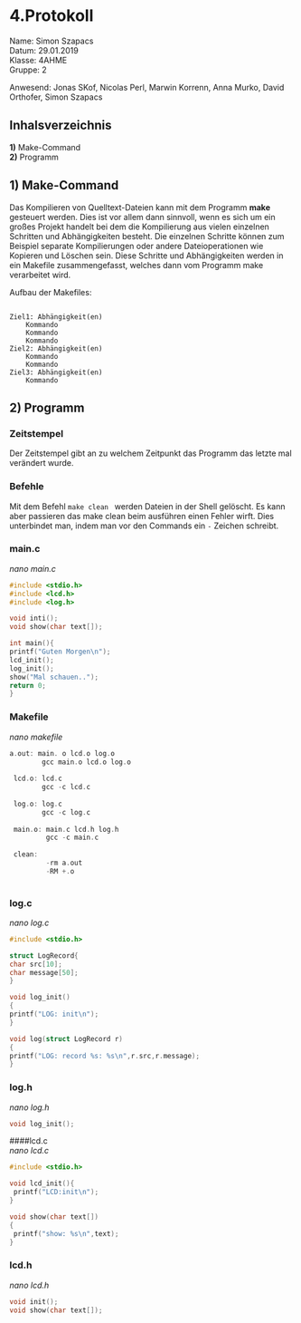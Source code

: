 # 4.Protokoll  

Name: Simon Szapacs  
Datum: 29.01.2019  
Klasse: 4AHME  
Gruppe: 2  

Anwesend: Jonas SKof, Nicolas Perl, Marwin Korrenn, Anna Murko, David Orthofer, Simon Szapacs  

## Inhalsverzeichnis  

**1)** Make-Command  
**2)** Programm  

## 1) Make-Command  

Das Kompilieren von Quelltext-Dateien kann mit dem Programm **make** gesteuert werden. Dies ist vor allem dann sinnvoll,
wenn es sich um ein großes Projekt handelt bei dem die Kompilierung aus vielen einzelnen Schritten und Abhängigkeiten besteht.
Die einzelnen Schritte können zum Beispiel separate Kompilierungen oder andere Dateioperationen wie Kopieren und Löschen sein.
Diese Schritte und Abhängigkeiten werden in ein Makefile zusammengefasst, welches dann vom Programm make verarbeitet wird.  

Aufbau der Makefiles:  

```

Ziel1: Abhängigkeit(en)
	Kommando 
	Kommando 
	Kommando 
Ziel2: Abhängigkeit(en)
	Kommando 
	Kommando 
Ziel3: Abhängigkeit(en)
	Kommando  
  ```  
  
  ## 2) Programm  
  
  ### Zeitstempel  
  Der Zeitstempel gibt an zu welchem Zeitpunkt das Programm das letzte mal verändert wurde.  
   
  ### Befehle  
  
 Mit dem Befehl ```make clean ``` werden Dateien in der Shell gelöscht. Es kann aber passieren das make clean beim ausführen einen Fehler wirft. Dies unterbindet man, indem man vor den Commands ein ```-``` Zeichen schreibt. 

  ### main.c  
  *nano main.c*  
  ```C
 #include <stdio.h>
#include <lcd.h>
#include <log.h>

void inti();
void show(char text[]);

int main(){
 printf("Guten Morgen\n");
 lcd_init();
 log_init();
 show("Mal schauen..");
return 0;
}

```
### Makefile  
*nano makefile* 
```C
a.out: main. o lcd.o log.o
        gcc main.o lcd.o log.o
        
 lcd.o: lcd.c
        gcc -c lcd.c
        
 log.o: log.c
        gcc -c log.c
        
 main.o: main.c lcd.h log.h
         gcc -c main.c
         
 clean:
         -rm a.out
         -RM +.o 
	
```  

### log.c  
*nano log.c* 
 
 ```C
 #include <stdio.h>

struct LogRecord{
 char src[10];
 char message[50];
}

void log_init()
{
 printf("LOG: init\n");
}

void log(struct LogRecord r)
{
 printf("LOG: record %s: %s\n",r.src,r.message);
}  

```  
### log.h  
*nano log.h*  
```C
void log_init();  
``` 
####lcd.c  
*nano lcd.c*  
```C  
#include <stdio.h>

void lcd_init(){
 printf("LCD:init\n");
}

void show(char text[])
{
 printf("show: %s\n",text);
}  
```  
### lcd.h  
*nano lcd.h*  
```C  
void init();
void show(char text[]);  
```
